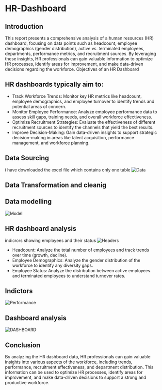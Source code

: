 # HR-Dashboard
## Introduction

This report presents a comprehensive analysis of a human resources (HR) dashboard, focusing on data points such as headcount, employee demographics (gender distribution), active vs. terminated employees, departments, performance metrics, and recruitment sources. By leveraging these insights, HR professionals can gain valuable  information to optimize HR processes, identify areas for improvement, and make data-driven decisions regarding the workforce.
Objectives of an HR Dashboard

## HR dashboards typically aim to:

- Track Workforce Trends: Monitor key HR metrics like headcount, employee demographics, and employee turnover to identify trends and potential areas of concern.
- Monitor Employee Performance: Analyze employee performance data to assess skill gaps, training needs, and overall workforce effectiveness.
- Optimize Recruitment Strategies: Evaluate the effectiveness of different recruitment sources to identify the channels that yield the best results.
- Improve Decision-Making: Gain data-driven insights to support strategic decision-making in areas like talent acquisition, performance management, and workforce planning.
## Data Sourcing 
i have downloaded the excel file which contains only one table
![Data](https://github.com/AdityaaPujari/HR-Dashboard/assets/131788257/ff9d1069-dcfa-47e9-ac97-ddb6c5b62e5d)

## Data Transformation and cleanig

## Data modelling
![Model](https://github.com/AdityaaPujari/HR-Dashboard/assets/131788257/bf72ab79-1d1b-46ad-8b14-267d226c3449)

## HR dashboard analysis
indicrors showing employees and their status
![Headers](https://github.com/AdityaaPujari/HR-Dashboard/assets/131788257/acc77f9a-b4f8-4960-851f-15043399ec9c)
- Headcount: Analyze the total number of employees and track trends over time (growth, decline).
- Employee Demographics: Analyze the gender distribution of the workforce to identify any diversity gaps.
- Employee Status: Analyze the distribution between active employees and terminated employees to understand turnover rates.

## Indictors
  ![Performance](https://github.com/AdityaaPujari/HR-Dashboard/assets/131788257/827bbbd8-85b2-4a9a-9ff6-910c3d3c0eb3)


## Dashboard analysis
![DASHBOARD](https://github.com/AdityaaPujari/HR-Dashboard/assets/131788257/50415847-654e-4867-8227-b42004c02a26)

## Conclusion
By analyzing the HR dashboard data, HR professionals can gain valuable insights into various aspects of the workforce, including trends, performance, recruitment effectiveness, and department distribution. This information can be used to optimize HR processes, identify areas for improvement, and make data-driven decisions to support a strong and productive workforce.



